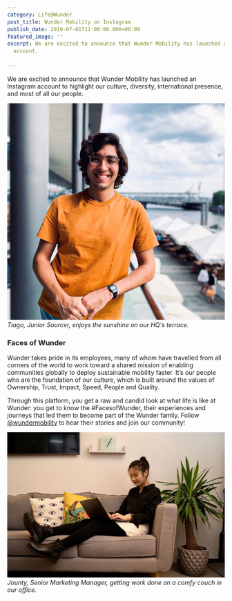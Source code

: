 ```yaml
---
category: Life@Wunder
post_title: Wunder Mobility on Instagram
publish_date: 2019-07-01T11:00:00.000+00:00
featured_image: ''
excerpt: We are excited to announce that Wunder Mobility has launched a new Instagram
  account.

---
```

We are excited to announce that Wunder Mobility has launched an Instagram account to highlight our culture, diversity, international presence, and most of all our people.

![](/uploads/2019/07/08/InstaTiago1.jpg)_Tiago, Junior Sourcer, enjoys the sunshine on our HQ's terrace._ 

### Faces of Wunder

Wunder takes pride in its employees, many of whom have travelled from all corners of the world to work toward a shared mission of enabling communities globally to deploy sustainable mobility faster. It’s our people who are the foundation of our culture, which is built around the values of Ownership, Trust, Impact, Speed, People and Quality.

Through this platform, you get a raw and candid look at what life is like at Wunder: you get to know the #FacesofWunder, their experiences and journeys that led them to become part of the Wunder family. Follow [@wundermobility](https://www.instagram.com/wundermobility/) to hear their stories and join our community!

![](/uploads/2019/07/08/InstaJounty1.jpg)_Jounty, Senior Marketing Manager, getting work done on a comfy couch in our office._